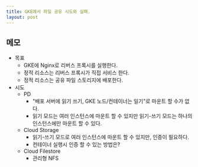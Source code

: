 ```yaml
---
title: GKE에서 파일 공유 시도와 실패.
layout: post
---
```


## 메모

- 목표
  - GKE에 Nginx로 리버스 프록시를 실행한다.
  - 정적 리소스는 리버스 프록시가 직접 서비스 한다.
  - 정적 리소스는 공유 파일 스토리지에 배포한다.
- 시도
  - PD
    - "배포 서버에 읽기 쓰기, GKE 노드/컨테이너는 일기"로 마운트 할 수가 없다.
    - 읽기 모드는 여러 인스턴스에 마운트 할 수 있지만 읽기-쓰기 모드는 하나의 인스턴스에만 마운트 할 수 있다.
  - Cloud Storage
    - 읽기-쓰기 모드로 여러 인스턴스에 마운트 할 수 있지만, 인증이 필요하다.
    - 컨테이너 실행시 인증 할 수 있는 방법은?
  - Cloud Filestore
    - 관리형 NFS